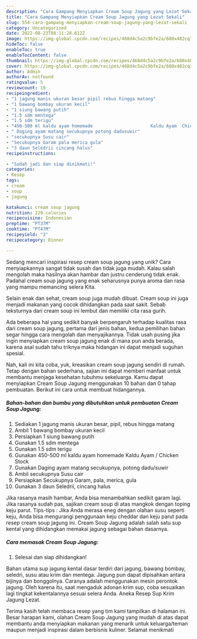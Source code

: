 ```yaml
---
description: "Cara Gampang Menyiapkan Cream Soup Jagung yang Lezat Sekali"
title: "Cara Gampang Menyiapkan Cream Soup Jagung yang Lezat Sekali"
slug: 554-cara-gampang-menyiapkan-cream-soup-jagung-yang-lezat-sekali
category: Uncategorized
date: 2022-08-23T08:11:28.612Z
image: https://img-global.cpcdn.com/recipes/468d4c5a2c9bfe2a/680x482cq70/cream-soup-jagung-foto-resep-utama.jpg
hideToc: false
enableToc: true
enableTocContent: false
thumbnail: https://img-global.cpcdn.com/recipes/468d4c5a2c9bfe2a/680x482cq70/cream-soup-jagung-foto-resep-utama.jpg
cover: https://img-global.cpcdn.com/recipes/468d4c5a2c9bfe2a/680x482cq70/cream-soup-jagung-foto-resep-utama.jpg
author: Admin
authorAv: notfound
ratingvalue: 5
reviewcount: 19
recipeingredient:
- "1 jagung manis ukuran besar pipil rebus hingga matang"
- "1 bawang bombay ukuran kecil"
- "1 siung bawang putih"
- "1.5 sdm mentega"
- "1.5 sdm terigu"
- "450-500 ml kaldu ayam homemade                      Kaldu Ayam  Chicken Stock"
- " Daging ayam matang secukupnya potong dadusuwir"
- "secukupnya Susu cair"
- "Secukupnya Garam pala merica gula"
- "3 daun Seledrii cincang halus"
recipeinstructions:

- "Sudah jadi dan siap dinikmati!"
categories:
- Resep
tags:
- cream
- soup
- jagung

katakunci: cream soup jagung 
nutrition: 229 calories
recipecuisine: Indonesian
preptime: "PT37M"
cooktime: "PT47M"
recipeyield: "3"
recipecategory: Dinner

---
```





Sedang mencari inspirasi resep cream soup jagung yang unik? Cara menyiapkannya sangat tidak susah dan tidak juga mudah. Kalau salah mengolah maka hasilnya akan hambar dan justru cenderung tidak enak. Padahal cream soup jagung yang enak seharusnya punya aroma dan rasa yang mampu memancing selera Kita.





Selain enak dan sehat, cream soup juga mudah dibuat. Cream soup ini juga menjadi makanan yang cocok dihidangkan pada saat sakit. Sebab teksturnya dari cream soup ini lembut dan memiliki cita rasa gurih.

Ada beberapa hal yang sedikit banyak berpengaruh terhadap kualitas rasa dari cream soup jagung, pertama dari jenis bahan, kedua pemilihan bahan segar hingga cara mengolah dan menyajikannya. Tidak usah pusing jika ingin menyiapkan cream soup jagung enak di mana pun anda berada, karena asal sudah tahu triknya maka hidangan ini dapat menjadi suguhan spesial.






Nah, kali ini kita coba, yuk, kreasikan cream soup jagung sendiri di rumah. Tetap dengan bahan sederhana, sajian ini dapat memberi manfaat untuk membantu menjaga kesehatan tubuhmu sekeluarga. Kamu dapat menyiapkan Cream Soup Jagung menggunakan 10 bahan dan 0 tahap pembuatan. Berikut ini cara untuk membuat hidangannya.

<!--inarticleads1-->

##### Bahan-bahan dan bumbu yang dibutuhkan untuk pembuatan Cream Soup Jagung:

1. Sediakan 1 jagung manis ukuran besar, pipil, rebus hingga matang
1. Ambil 1 bawang bombay ukuran kecil
1. Persiapkan 1 siung bawang putih
1. Gunakan 1.5 sdm mentega
1. Gunakan 1.5 sdm terigu
1. Gunakan 450-500 ml kaldu ayam homemade                      Kaldu Ayam / Chicken Stock
1. Gunakan  Daging ayam matang secukupnya, potong dadu/suwir
1. Ambil secukupnya Susu cair
1. Persiapkan Secukupnya Garam, pala, merica, gula
1. Gunakan 3 daun Seledrii, cincang halus


Jika rasanya masih hambar, Anda bisa menambahkan sedikit garam lagi. Jika rasanya sudah pas, sajikan cream soup di atas mangkok dengan toping keju parut. Tips-tips : Jika Anda merasa eneg dengan olahan susu seperti keju, Anda bisa mengurangi penggunaan keju cheddar dan keju parut pada resep cream soup jagung ini. Cream Soup Jagung adalah salah satu sup kental yang dihidangkan memakai jagung sebagai bahan dasarnya. 

<!--inarticleads2-->

##### Cara memasak Cream Soup Jagung:


1. Selesai dan siap dihidangkan!

Bahan utama sup jagung kental dasar terdiri dari jagung, bawang bombay, seledri, susu atau krim dan mentega. Jagung pun dapat dipisahkan antara bijinya dan bonggolnya. Caranya adalah menggunakan mesin perontok jagung. Oleh karena itu, saat mengaduk adonan krim sup, coba sesuaikan lagi tingkat kekentalannya sesuai selera Anda. Aneka Resep Sup Krim Jagung Lezat. 

Terima kasih telah membaca resep yang tim kami tampilkan di halaman ini. Besar harapan kami, olahan Cream Soup Jagung yang mudah di atas dapat membantu anda menyiapkan makanan yang menarik untuk keluarga/teman maupun menjadi inspirasi dalam berbisnis kuliner. Selamat menikmati
